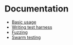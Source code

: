 # Documentation

* [Basic usage](/docs/basic_usage.md)
* [Writing test harness](/docs/test_harness.md)
* [Fuzzing](/docs/fuzzing.md)
* [Swarm testing](/docs/swarm_testing.md)